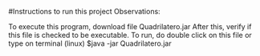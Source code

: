 #Instructions to run this project
Observations:

To execute this program, download file Quadrilatero.jar
After this, verify if this file is checked to be executable.
To run, do double click on this file or type on terminal (linux)
  $java -jar Quadrilatero.jar
